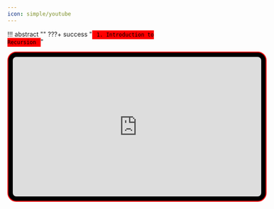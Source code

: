 ```yaml
---
icon: simple/youtube
---
```


<style>
    table {
        display: inline-block;
    }

    table {
        /* display: table; */
        border-collapse: separate;
        box-sizing: border-box;
        text-indent: initial;
        border-spacing: 2px;
        border-color: grey;
    }

    code {
        font-family: monospace;
    }

    table code {
        font-size: 12px;
        padding: 3px;
        font-family: Monaco, Menlo, Consolas, "Courier New", monospace;
        display: inline-block;
        border-radius: 2px;
    }

    table tr td {
        white-space: nowrap;
    }

    td {
        display: table-cell;
        vertical-align: inherit;
    }

    .md-typeset code {
        border-radius: 1rem;
        font-size: 1.2em;
    }

    .red {
        border: 1px solid red;
        color: black;
        background-color: red;
        border-width: medium;
    }

    .cyan {
        border: 1px solid cyan;
        color: black;
        background-color: cyan;
        border-width: medium;
    }

    .youtube-player{
        background:black;
        border:2px solid red;
        padding:10px;
        border-radius:20px;
    }

    .title{
        background:black;
        border:2px solid red;
        padding:5px;
        border-radius:25px;
    }
</style>
!!! abstract ""
    ???+ success "<code class="red"> 1. Introduction to Recursion </code>"
        <div align="center">
            <!-- <h2> <code class="red"> 1. Introduction to Recursion </code> </h2> -->
            <iframe title="YouTube video player" class="youtube-player" type="text/html" width="560" height="315" src="https://www.youtube.com/embed/yVdKa8dnKiE?start=63"></iframe>
        </div>
